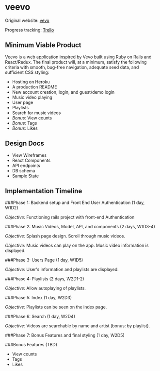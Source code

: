 # veevo

Original website: [vevo](https://www.vevo.com)

Progress tracking: [Trello](https://trello.com/b/o3xvBEvg/veevo-full-stack-project)

## Minimum Viable Product

Veevo is a web application inspired by Vevo built using Ruby on Rails and React/Redux. The final product will, at a minimum, satisfy the following criteria with smooth, bug-free navigation, adequate seed data, and sufficient CSS styling:

- Hosting on Heroku
- A production README
- New account creation, login, and guest/demo login
- Music video playing
- User page
- Playlists
- Search for music videos
- *Bonus:* View counts
- *Bonus:* Tags
- *Bonus:* Likes

## Design Docs
- View Wireframes
- React Components
- API endpoints
- DB schema
- Sample State

## Implementation Timeline

###Phase 1: Backend setup and Front End User Authentication (1 day, W1D2)

*Objective:* Functioning rails project with front-end Authentication

###Phase 2: Music Videos, Model, API, and components (2 days, W1D3-4)

*Objective:* Splash page design. Scroll through music videos.

*Objective:* Music videos can play on the app. Music video information is displayed.

###Phase 3: Users Page (1 day, W1D5)

*Objective:* User's information and playlists are displayed.

###Phase 4: Playlists (2 days, W2D1-2)

*Objective:* Allow autoplaying of playlists.

###Phase 5: Index (1 day, W2D3)

*Objective:* Playlists can be seen on the index page.

###Phase 6: Search (1 day, W2D4)

*Objective:* Videos are searchable by name and artist (bonus: by playlist).

###Phase 7: Bonus Features and final styling (1 day, W2D5)

###Bonus Features (TBD)
- View counts
- Tags
- Likes
